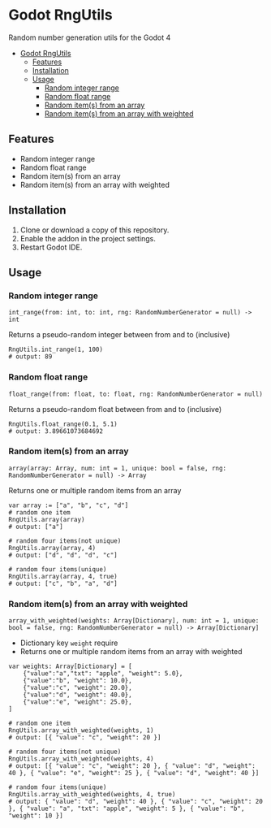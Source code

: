 # Godot RngUtils

Random number generation utils for the Godot 4

<!-- TOC -->
* [Godot RngUtils](#godot-rngutils)
  * [Features](#features)
  * [Installation](#installation)
  * [Usage](#usage)
    * [Random integer range](#random-integer-range)
    * [Random float range](#random-float-range)
    * [Random item(s) from an array](#random-item--s--from-an-array)
    * [Random item(s) from an array with weighted](#random-item--s--from-an-array-with-weighted)
<!-- TOC -->

## Features

- Random integer range
- Random float range
- Random item(s) from an array
- Random item(s) from an array with weighted

## Installation

1. Clone or download a copy of this repository.
2. Enable the addon in the project settings.
3. Restart Godot IDE.

## Usage

### Random integer range

`int_range(from: int, to: int, rng: RandomNumberGenerator = null) -> int`

Returns a pseudo-random integer between from and to (inclusive)

```gdscript
RngUtils.int_range(1, 100)
# output: 89
```

### Random float range

`float_range(from: float, to: float, rng: RandomNumberGenerator = null)`

Returns a pseudo-random float between from and to (inclusive)

```gdscript
RngUtils.float_range(0.1, 5.1)
# output: 3.89661073684692
```

### Random item(s) from an array

`array(array: Array, num: int = 1, unique: bool = false, rng: RandomNumberGenerator = null) -> Array`

Returns one or multiple random items from an array

```gdscript
var array := ["a", "b", "c", "d"]
# random one item
RngUtils.array(array)
# output: ["a"]

# random four items(not unique)
RngUtils.array(array, 4)
# output: ["d", "d", "d", "c"]

# random four items(unique)
RngUtils.array(array, 4, true)
# output: ["c", "b", "a", "d"]
```

### Random item(s) from an array with weighted

`array_with_weighted(weights: Array[Dictionary], num: int = 1, unique: bool = false, rng: RandomNumberGenerator = null) -> Array[Dictionary]`

- Dictionary key `weight` require
- Returns one or multiple random items from an array with weighted

```gdscript
var weights: Array[Dictionary] = [
    {"value":"a","txt": "apple", "weight": 5.0},
    {"value":"b", "weight": 10.0},
    {"value":"c", "weight": 20.0},
    {"value":"d", "weight": 40.0},
    {"value":"e", "weight": 25.0},	
]

# random one item
RngUtils.array_with_weighted(weights, 1)
# output: [{ "value": "c", "weight": 20 }]

# random four items(not unique)
RngUtils.array_with_weighted(weights, 4)
# output: [{ "value": "c", "weight": 20 }, { "value": "d", "weight": 40 }, { "value": "e", "weight": 25 }, { "value": "d", "weight": 40 }]

# random four items(unique)
RngUtils.array_with_weighted(weights, 4, true)
# output: { "value": "d", "weight": 40 }, { "value": "c", "weight": 20 }, { "value": "a", "txt": "apple", "weight": 5 }, { "value": "b", "weight": 10 }]
```
